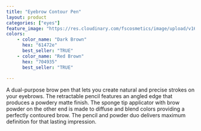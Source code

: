```yaml
---
title: "Eyebrow Contour Pen"
layout: product
categories: ["eyes"]
feature_image: "https://res.cloudinary.com/fscosmetics/image/upload/v1603091122/eb-contour_tijarr.jpg"
colors:
    - color_name: "Dark Brown"
      hex: "61472e"
      best_seller: "TRUE"
    - color_name: "Red Brown"
      hex: "704935"
      best_seller: "TRUE"    
   
---
```

A dual-purpose brow pen that lets you create natural and precise strokes on your eyebrows. The retractable pencil features an angled edge that produces a powdery matte finish. The sponge tip applicator with brow powder on the other end is made to diffuse and blend colors providing a perfectly contoured brow. The pencil and powder duo delivers maximum definition for that lasting impression.

